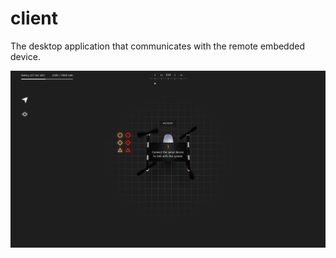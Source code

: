 # client

The desktop application that communicates with the remote embedded device.

![Screenshot of client application](../img/client_1.png?raw=true "Client application")
